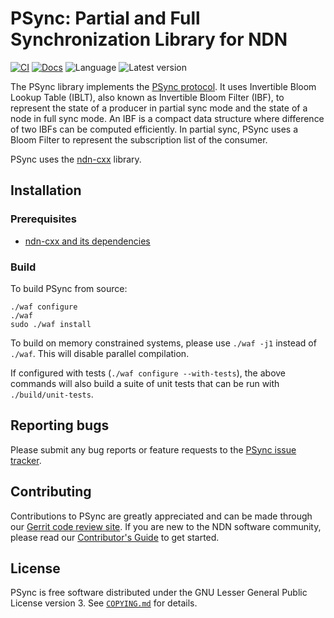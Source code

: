 # PSync: Partial and Full Synchronization Library for NDN

[![CI](https://github.com/named-data/PSync/actions/workflows/ci.yml/badge.svg)](https://github.com/named-data/PSync/actions/workflows/ci.yml)
[![Docs](https://github.com/named-data/PSync/actions/workflows/docs.yml/badge.svg)](https://github.com/named-data/PSync/actions/workflows/docs.yml)
![Language](https://img.shields.io/badge/C%2B%2B-17-blue)
![Latest version](https://img.shields.io/github/v/tag/named-data/PSync?label=Latest%20version)

The PSync library implements the
[PSync protocol](https://named-data.net/wp-content/uploads/2017/05/scalable_name-based_data_synchronization.pdf).
It uses Invertible Bloom Lookup Table (IBLT), also known as Invertible Bloom Filter (IBF),
to represent the state of a producer in partial sync mode and the state of a node in full
sync mode. An IBF is a compact data structure where difference of two IBFs can be computed
efficiently. In partial sync, PSync uses a Bloom Filter to represent the subscription list
of the consumer.

PSync uses the [ndn-cxx](https://github.com/named-data/ndn-cxx) library.

## Installation

### Prerequisites

* [ndn-cxx and its dependencies](https://docs.named-data.net/ndn-cxx/current/INSTALL.html)

### Build

To build PSync from source:

    ./waf configure
    ./waf
    sudo ./waf install

To build on memory constrained systems, please use `./waf -j1` instead of `./waf`. This
will disable parallel compilation.

If configured with tests (`./waf configure --with-tests`), the above commands will also
build a suite of unit tests that can be run with `./build/unit-tests`.

## Reporting bugs

Please submit any bug reports or feature requests to the
[PSync issue tracker](https://redmine.named-data.net/projects/psync/issues).

## Contributing

Contributions to PSync are greatly appreciated and can be made through our
[Gerrit code review site](https://gerrit.named-data.net/).
If you are new to the NDN software community, please read our [Contributor's Guide](
https://github.com/named-data/.github/blob/main/CONTRIBUTING.md) to get started.

## License

PSync is free software distributed under the GNU Lesser General Public License version 3.
See [`COPYING.md`](COPYING.md) for details.

